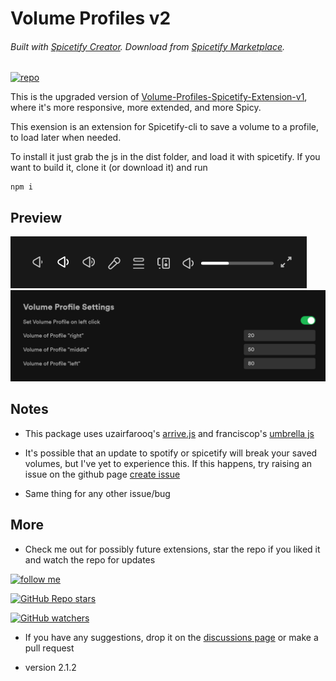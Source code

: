 # Volume Profiles v2

###### Built with [Spicetify Creator](https://github.com/FlafyDev/spicetify-creator). Download from [Spicetify Marketplace](https://github.com/CharlieS1103/spicetify-marketplace).

[![repo](https://img.shields.io/github/last-commit/notPlancha/Volume-Profiles-Spicetify-Extension-v2)](https://github.com/notPlancha/Volume-Profiles-Spicetify-Extension-v2)

This is the upgraded version of [Volume-Profiles-Spicetify-Extension-v1](https://github.com/notPlancha/Volume-Profiles-Spicetify-Extension-v1), where it's more responsive, more extended, and more Spicy.

This exension is an extension for Spicetify-cli to save a volume to a profile, to load later when needed.

To install it just grab the js in the dist folder, and load it with spicetify. If you want to build it, clone it (or download it) and run

```
npm i
```

## Preview

![buttons](assets/buttons.png)
![settings](assets/settings.png)

## Notes

* This package uses uzairfarooq's [arrive.js](https://github.com/uzairfarooq/arrive) and franciscop's [umbrella js](https://github.com/franciscop/umbrella)

* It's possible that an update to spotify or spicetify will break your saved volumes, but I've yet to experience this. If this happens, try raising an issue on the github page
[create issue](https://github.com/user/repository/issues/new)
- Same thing for any other issue/bug

## More

- Check me out for possibly future extensions, star the repo if you liked it and watch the repo for updates

[![follow me](https://img.shields.io/github/followers/notPlancha?style=social)](https://github.com/notPlancha)

[![GitHub Repo stars](https://img.shields.io/github/stars/notPlancha/Volume-Profiles-Spicetify-Extension-v2?style=social)](https://github.com/notPlancha/Volume-Profiles-Spicetify-Extension-v2)

[![GitHub watchers](https://img.shields.io/github/watchers/notPlancha/Volume-Profiles-Spicetify-Extension-v2?style=social)](https://github.com/user/repository/subscription)


- If you have any suggestions, drop it on the [discussions page](https://github.com/notPlancha/Volume-Profiles-Spicetify-Extension-v2/discussions) or make a pull request

- version 2.1.2